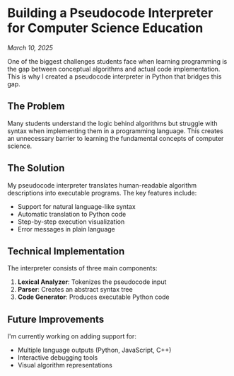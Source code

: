 # Building a Pseudocode Interpreter for Computer Science Education

*March 10, 2025*

One of the biggest challenges students face when learning programming is the gap between conceptual algorithms and actual code implementation. This is why I created a pseudocode interpreter in Python that bridges this gap.

## The Problem

Many students understand the logic behind algorithms but struggle with syntax when implementing them in a programming language. This creates an unnecessary barrier to learning the fundamental concepts of computer science.

## The Solution

My pseudocode interpreter translates human-readable algorithm descriptions into executable programs. The key features include:

- Support for natural language-like syntax
- Automatic translation to Python code
- Step-by-step execution visualization
- Error messages in plain language

## Technical Implementation

The interpreter consists of three main components:

1. **Lexical Analyzer**: Tokenizes the pseudocode input
2. **Parser**: Creates an abstract syntax tree
3. **Code Generator**: Produces executable Python code

## Future Improvements

I'm currently working on adding support for:

- Multiple language outputs (Python, JavaScript, C++)
- Interactive debugging tools
- Visual algorithm representations